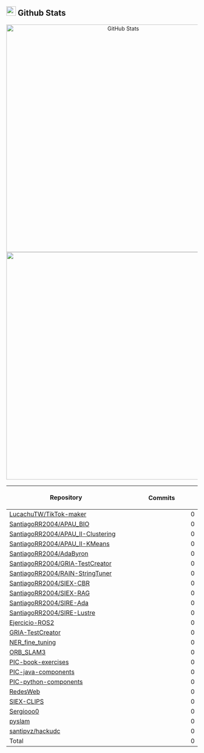 ## <img src="https://media.giphy.com/media/iY8CRBdQXODJSCERIr/giphy.gif" width="25"><b> Github Stats </b>

<p align="center">
  <a href="https://github.com/Sergiooo0">
    <img
      width="600px"
      src="https://github-readme-stats-liard-nu-21.vercel.app/api?username=Sergiooo0&show_icons=true&hide_title=true&show=reviews,prs_merged&include_all_commits=true"
      alt="GitHub Stats"
      />
    <img
      width="600px"
      src="https://github-readme-stats-liard-nu-21.vercel.app/api/top-langs/?username=Sergiooo0&langs_count=20"
      />
  </a>
</p>

| <img width="1000"><br><p align="center">Repository | <img width="1000" height="1"><br><p align="center">Commits  |
|:----------|----------:|
| [LucachuTW/TikTok-maker](https://github.com/LucachuTW/TikTok-maker) | 0 |
| [SantiagoRR2004/APAU_BIO](https://github.com/SantiagoRR2004/APAU_BIO) | 0 |
| [SantiagoRR2004/APAU_II-Clustering](https://github.com/SantiagoRR2004/APAU_II-Clustering) | 0 |
| [SantiagoRR2004/APAU_II-KMeans](https://github.com/SantiagoRR2004/APAU_II-KMeans) | 0 |
| [SantiagoRR2004/AdaByron](https://github.com/SantiagoRR2004/AdaByron) | 0 |
| [SantiagoRR2004/GRIA-TestCreator](https://github.com/SantiagoRR2004/GRIA-TestCreator) | 0 |
| [SantiagoRR2004/RAIN-StringTuner](https://github.com/SantiagoRR2004/RAIN-StringTuner) | 0 |
| [SantiagoRR2004/SIEX-CBR](https://github.com/SantiagoRR2004/SIEX-CBR) | 0 |
| [SantiagoRR2004/SIEX-RAG](https://github.com/SantiagoRR2004/SIEX-RAG) | 0 |
| [SantiagoRR2004/SIRE-Ada](https://github.com/SantiagoRR2004/SIRE-Ada) | 0 |
| [SantiagoRR2004/SIRE-Lustre](https://github.com/SantiagoRR2004/SIRE-Lustre) | 0 |
| [Ejercicio-ROS2](https://github.com/Sergiooo0/Ejercicio-ROS2) | 0 |
| [GRIA-TestCreator](https://github.com/Sergiooo0/GRIA-TestCreator) | 0 |
| [NER_fine_tuning](https://github.com/Sergiooo0/NER_fine_tuning) | 0 |
| [ORB_SLAM3](https://github.com/Sergiooo0/ORB_SLAM3) | 0 |
| [PIC-book-exercises](https://github.com/Sergiooo0/PIC-book-exercises) | 0 |
| [PIC-java-components](https://github.com/Sergiooo0/PIC-java-components) | 0 |
| [PIC-python-components](https://github.com/Sergiooo0/PIC-python-components) | 0 |
| [RedesWeb](https://github.com/Sergiooo0/RedesWeb) | 0 |
| [SIEX-CLIPS](https://github.com/Sergiooo0/SIEX-CLIPS) | 0 |
| [Sergiooo0](https://github.com/Sergiooo0/Sergiooo0) | 0 |
| [pyslam](https://github.com/Sergiooo0/pyslam) | 0 |
| [santipvz/hackudc](https://github.com/santipvz/hackudc) | 0 |
| Total | 0 |
